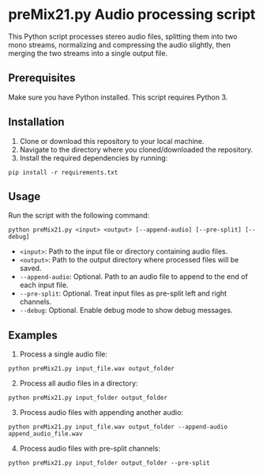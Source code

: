 # preMix21.py Audio processing script

This Python script processes stereo audio files, splitting them into two mono streams, normalizing and compressing the audio slightly, then merging the two streams into a single output file.

## Prerequisites

Make sure you have Python installed. This script requires Python 3.

## Installation

1. Clone or download this repository to your local machine.
2. Navigate to the directory where you cloned/downloaded the repository.
3. Install the required dependencies by running:

```
pip install -r requirements.txt
```

## Usage

Run the script with the following command:

```
python preMix21.py <input> <output> [--append-audio] [--pre-split] [--debug]
```

- `<input>`: Path to the input file or directory containing audio files.
- `<output>`: Path to the output directory where processed files will be saved.
- `--append-audio`: Optional. Path to an audio file to append to the end of each input file.
- `--pre-split`: Optional. Treat input files as pre-split left and right channels.
- `--debug`: Optional. Enable debug mode to show debug messages.

## Examples

1. Process a single audio file:

```
python preMix21.py input_file.wav output_folder
```

2. Process all audio files in a directory:

```
python preMix21.py input_folder output_folder
```

3. Process audio files with appending another audio:

```
python preMix21.py input_file.wav output_folder --append-audio append_audio_file.wav
```

4. Process audio files with pre-split channels:

```
python preMix21.py input_folder output_folder --pre-split
```
